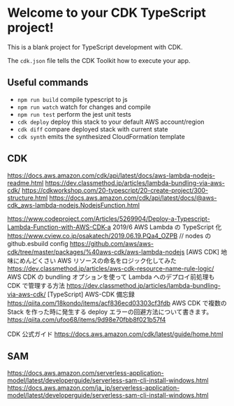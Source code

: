 # Welcome to your CDK TypeScript project!

This is a blank project for TypeScript development with CDK.

The `cdk.json` file tells the CDK Toolkit how to execute your app.

## Useful commands

- `npm run build` compile typescript to js
- `npm run watch` watch for changes and compile
- `npm run test` perform the jest unit tests
- `cdk deploy` deploy this stack to your default AWS account/region
- `cdk diff` compare deployed stack with current state
- `cdk synth` emits the synthesized CloudFormation template

## CDK

https://docs.aws.amazon.com/cdk/api/latest/docs/aws-lambda-nodejs-readme.html
https://dev.classmethod.jp/articles/lambda-bundling-via-aws-cdk/
https://cdkworkshop.com/20-typescript/20-create-project/300-structure.html
https://docs.aws.amazon.com/cdk/api/latest/docs/@aws-cdk_aws-lambda-nodejs.NodejsFunction.html

https://www.codeproject.com/Articles/5269904/Deploy-a-Typescript-Lambda-Function-with-AWS-CDK-a
2019/6 AWS Lambda の TypeScript 化
https://www.cview.co.jp/osakatech/2019.06.19.PQa4_OZPB
// nodes の github.esbuild config
https://github.com/aws/aws-cdk/tree/master/packages/%40aws-cdk/aws-lambda-nodejs
[AWS CDK] 地味にめんどくさい AWS リソースの命名をロジック化してみた
https://dev.classmethod.jp/articles/aws-cdk-resource-name-rule-logic/
AWS CDK の bundling オプションを使って Lambda へのデプロイ前処理も CDK で管理する方法
https://dev.classmethod.jp/articles/lambda-bundling-via-aws-cdk/
[TypeScript] AWS-CDK 備忘録
https://qiita.com/18kondo/items/acf836ecd03303cf3fdb
AWS CDK で複数の Stack を作った時に発生する deploy エラーの回避方法について書きます。
https://qiita.com/ufoo68/items/9d98e70fbb8f021b57f4

CDK 公式ガイド
https://docs.aws.amazon.com/cdk/latest/guide/home.html

## SAM

https://docs.aws.amazon.com/serverless-application-model/latest/developerguide/serverless-sam-cli-install-windows.html
https://docs.aws.amazon.com/ja_jp/serverless-application-model/latest/developerguide/serverless-sam-cli-install-windows.html
